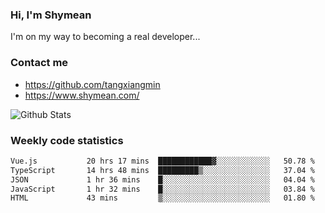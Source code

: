 ### Hi, I'm Shymean

I'm on my way to becoming a real developer...

### Contact me

- <https://github.com/tangxiangmin>
- <https://www.shymean.com/>

![Github Stats](https://github-readme-stats.vercel.app/api?username=tangxiangmin&show_icons=true&theme=dark)


###  Weekly code statistics

<!--START_SECTION:waka-->

```txt
Vue.js           20 hrs 17 mins  ████████████▓░░░░░░░░░░░░   50.78 %
TypeScript       14 hrs 48 mins  █████████▒░░░░░░░░░░░░░░░   37.04 %
JSON             1 hr 36 mins    █░░░░░░░░░░░░░░░░░░░░░░░░   04.04 %
JavaScript       1 hr 32 mins    █░░░░░░░░░░░░░░░░░░░░░░░░   03.84 %
HTML             43 mins         ▒░░░░░░░░░░░░░░░░░░░░░░░░   01.80 %
```

<!--END_SECTION:waka-->